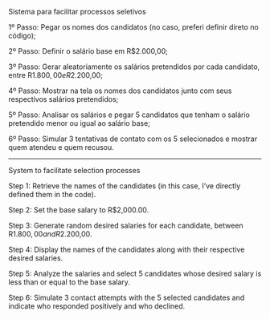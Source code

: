 Sistema para facilitar processos seletivos

1º Passo: Pegar os nomes dos candidatos (no caso, preferi definir direto no código);

2º Passo: Definir o salário base em R$2.000,00;

3º Passo: Gerar aleatoriamente os salários pretendidos por cada candidato, entre R$1.800,00 e R$2.200,00;

4º Passo: Mostrar na tela os nomes dos candidatos junto com seus respectivos salários pretendidos;

5º Passo: Analisar os salários e pegar 5 candidatos que tenham o salário pretendido menor ou igual ao salário base;

6º Passo: Simular 3 tentativas de contato com os 5 selecionados e mostrar quem atendeu e quem recusou.

-----

System to facilitate selection processes

Step 1: Retrieve the names of the candidates (in this case, I’ve directly defined them in the code).

Step 2: Set the base salary to R$2,000.00.

Step 3: Generate random desired salaries for each candidate, between R$1.800,00 and R$2.200,00.

Step 4: Display the names of the candidates along with their respective desired salaries.

Step 5: Analyze the salaries and select 5 candidates whose desired salary is less than or equal to the base salary.

Step 6: Simulate 3 contact attempts with the 5 selected candidates and indicate who responded positively and who declined.
